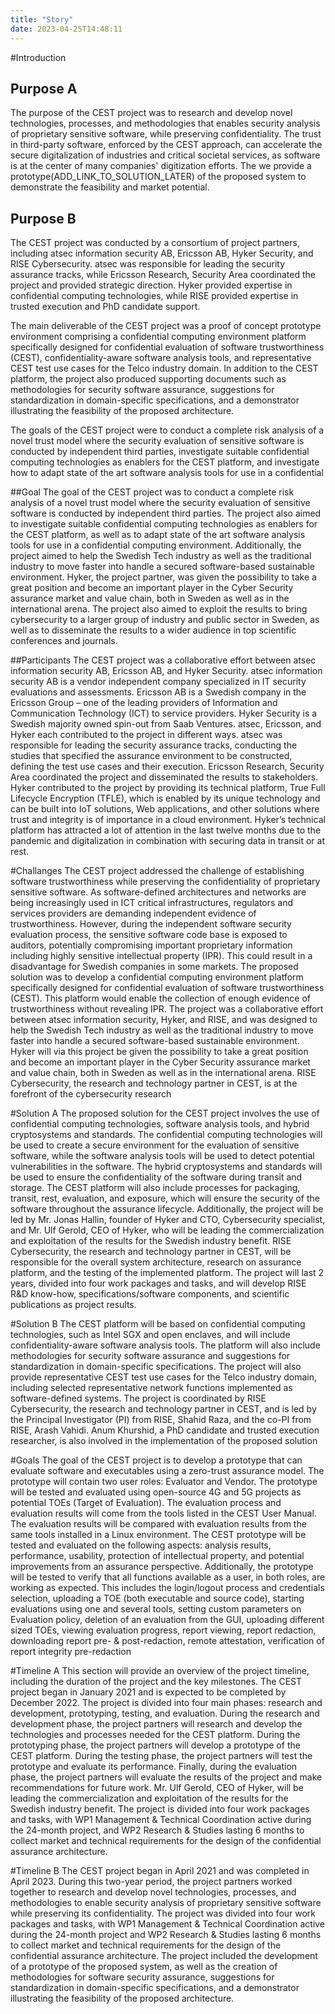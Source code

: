 ```yaml
---
title: "Story"
date: 2023-04-25T14:48:11
---
```


#Introduction
## Purpose A
The purpose of the CEST project was to research and develop novel technologies, processes, and methodologies that enables security analysis of proprietary sensitive software, while preserving confidentiality. The trust in third-party software, enforced by the CEST approach, can accelerate the secure digitalization of industries and critical societal services, as software is at the center of many companies' digitization efforts. The we provide a prototype(ADD_LINK_TO_SOLUTION_LATER) of the proposed system to demonstrate the feasibility and market potential. 

## Purpose B
The CEST project was conducted by a consortium of project partners, including atsec information security AB, Ericsson AB, Hyker Security, and RISE Cybersecurity. atsec was responsible for leading the security assurance tracks, while Ericsson Research, Security Area coordinated the project and provided strategic direction. Hyker provided expertise in confidential computing technologies, while RISE provided expertise in trusted execution and PhD candidate support. 

The main deliverable of the CEST project was a proof of concept prototype environment comprising a confidential computing environment platform specifically designed for confidential evaluation of software trustworthiness (CEST), confidentiality-aware software analysis tools, and representative CEST test use cases for the Telco industry domain. In addition to the CEST platform, the project also produced supporting documents such as methodologies for security software assurance, suggestions for standardization in domain-specific specifications, and a demonstrator illustrating the feasibility of the proposed architecture. 

The goals of the CEST project were to conduct a complete risk analysis of a novel trust model where the security evaluation of sensitive software is conducted by independent third parties, investigate suitable confidential computing technologies as enablers for the CEST platform, and investigate how to adapt state of the art software analysis tools for use in a confidential

##Goal
The goal of the CEST project was to conduct a complete risk analysis of a novel trust model where the security evaluation of sensitive software is conducted by independent third parties. The project also aimed to investigate suitable confidential computing technologies as enablers for the CEST platform, as well as to adapt state of the art software analysis tools for use in a confidential computing environment. Additionally, the project aimed to help the Swedish Tech industry as well as the traditional industry to move faster into handle a secured software-based sustainable environment. Hyker, the project partner, was given the possibility to take a great position and become an important player in the Cyber Security assurance market and value chain, both in Sweden as well as in the international arena. The project also aimed to exploit the results to bring cybersecurity to a larger group of industry and public sector in Sweden, as well as to disseminate the results to a wider audience in top scientific conferences and journals.

##Participants
The CEST project was a collaborative effort between atsec information security AB, Ericsson AB, and Hyker Security. atsec information security AB is a vendor independent company specialized in IT security evaluations and assessments. Ericsson AB is a Swedish company in the Ericsson Group – one of the leading providers of Information and Communication Technology (ICT) to service providers. Hyker Security is a Swedish majority owned spin-out from Saab Ventures. atsec, Ericsson, and Hyker each contributed to the project in different ways. atsec was responsible for leading the security assurance tracks, conducting the studies that specified the assurance environment to be constructed, defining the test use cases and their execution. Ericsson Research, Security Area coordinated the project and disseminated the results to stakeholders. Hyker contributed to the project by providing its technical platform, True Full Lifecycle Encryption (TFLE), which is enabled by its unique technology and can be built into IoT solutions, Web applications, and other solutions where trust and integrity is of importance in a cloud environment. Hyker’s technical platform has attracted a lot of attention in the last twelve months due to the pandemic and digitalization in combination with securing data in transit or at rest.

#Challanges
The CEST project addressed the challenge of establishing software trustworthiness while preserving the confidentiality of proprietary sensitive software. As software-defined architectures and networks are being increasingly used in ICT critical infrastructures, regulators and services providers are demanding independent evidence of trustworthiness. However, during the independent software security evaluation process, the sensitive software code base is exposed to auditors, potentially compromising important proprietary information including highly sensitive intellectual property (IPR). This could result in a disadvantage for Swedish companies in some markets.
The proposed solution was to develop a confidential computing environment platform specifically designed for confidential evaluation of software trustworthiness (CEST). This platform would enable the collection of enough evidence of trustworthiness without revealing IPR. The project was a collaborative effort between atsec information security, Hyker, and RISE, and was designed to help the Swedish Tech industry as well as the traditional industry to move faster into handle a secured software-based sustainable environment. Hyker will via this project be given the possibility to take a great position and become an important player in the Cyber Security assurance market and value chain, both in Sweden as well as in the international arena. RISE Cybersecurity, the research and technology partner in CEST, is at the forefront of the cybersecurity research

#Solution A
The proposed solution for the CEST project involves the use of confidential computing technologies, software analysis tools, and hybrid cryptosystems and standards. The confidential computing technologies will be used to create a secure environment for the evaluation of sensitive software, while the software analysis tools will be used to detect potential vulnerabilities in the software. The hybrid cryptosystems and standards will be used to ensure the confidentiality of the software during transit and storage. The CEST platform will also include processes for packaging, transit, rest, evaluation, and exposure, which will ensure the security of the software throughout the assurance lifecycle. Additionally, the project will be led by Mr. Jonas Hallin, founder of Hyker and CTO, Cybersecurity specialist, and Mr. Ulf Gerold, CEO of Hyker, who will be leading the commercialization and exploitation of the results for the Swedish industry benefit. RISE Cybersecurity, the research and technology partner in CEST, will be responsible for the overall system architecture, research on assurance platform, and the testing of the implemented platform. The project will last 2 years, divided into four work packages and tasks, and will develop RISE R&D know-how, specifications/software components, and scientific publications as project results.

#Solution B
The CEST platform will be based on confidential computing technologies, such as Intel SGX and open enclaves, and will include confidentiality-aware software analysis tools. The platform will also include methodologies for security software assurance and suggestions for standardization in domain-specific specifications. The project will also provide representative CEST test use cases for the Telco industry domain, including selected representative network functions implemented as software-defined systems. The project is coordinated by RISE Cybersecurity, the research and technology partner in CEST, and is led by the Principal Investigator (PI) from RISE, Shahid Raza, and the co-PI from RISE, Arash Vahidi. Anum Khurshid, a PhD candidate and trusted execution researcher, is also involved in the implementation of the proposed solution

#Goals
The goal of the CEST project is to develop a prototype that can evaluate software and executables using a zero-trust assurance model. The prototype will contain two user roles: Evaluator and Vendor. The prototype will be tested and evaluated using open-source 4G and 5G projects as potential TOEs (Target of Evaluation). The evaluation process and evaluation results will come from the tools listed in the CEST User Manual. The evaluation results will be compared with evaluation results from the same tools installed in a Linux environment. The CEST prototype will be tested and evaluated on the following aspects: analysis results, performance, usability, protection of intellectual property, and potential improvements from an assurance perspective. Additionally, the prototype will be tested to verify that all functions available as a user, in both roles, are working as expected. This includes the login/logout process and credentials selection, uploading a TOE (both executable and source code), starting evaluations using one and several tools, setting custom parameters on Evaluation policy, deletion of an evaluation from the GUI, uploading different sized TOEs, viewing evaluation progress, report viewing, report redaction, downloading report pre- & post-redaction, remote attestation, verification of report integrity pre-redaction

#Timeline A
This section will provide an overview of the project timeline, including the duration of the project and the key milestones. The CEST project began in January 2021 and is expected to be completed by December 2022. The project is divided into four main phases: research and development, prototyping, testing, and evaluation. During the research and development phase, the project partners will research and develop the technologies and processes needed for the CEST platform. During the prototyping phase, the project partners will develop a prototype of the CEST platform. During the testing phase, the project partners will test the prototype and evaluate its performance. Finally, during the evaluation phase, the project partners will evaluate the results of the project and make recommendations for future work. Mr. Ulf Gerold, CEO of Hyker, will be leading the commercialization and exploitation of the results for the Swedish industry benefit. The project is divided into four work packages and tasks, with WP1 Management & Technical Coordination active during the 24-month project, and WP2 Research & Studies lasting 6 months to collect market and technical requirements for the design of the confidential assurance architecture.

#Timeline B
The CEST project began in April 2021 and was completed in April 2023. During this two-year period, the project partners worked together to research and develop novel technologies, processes, and methodologies to enable security analysis of proprietary sensitive software while preserving its confidentiality. The project was divided into four work packages and tasks, with WP1 Management & Technical Coordination active during the 24-month project and WP2 Research & Studies lasting 6 months to collect market and technical requirements for the design of the confidential assurance architecture. The project included the development of a prototype of the proposed system, as well as the creation of methodologies for software security assurance, suggestions for standardization in domain-specific specifications, and a demonstrator illustrating the feasibility of the proposed architecture.
